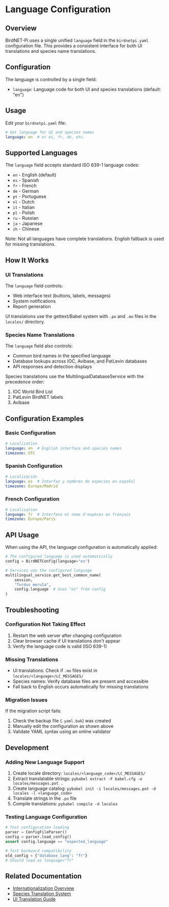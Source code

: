 # Language Configuration

## Overview

BirdNET-Pi uses a single unified `language` field in the `birdnetpi.yaml` configuration file. This provides a consistent interface for both UI translations and species name translations.

## Configuration

The language is controlled by a single field:
- `language`: Language code for both UI and species translations (default: "en")

## Usage

Edit your `birdnetpi.yaml` file:
```yaml
# Set language for UI and species names
language: en  # or es, fr, de, etc.
```

## Supported Languages

The `language` field accepts standard ISO 639-1 language codes:
- `en` - English (default)
- `es` - Spanish
- `fr` - French
- `de` - German
- `pt` - Portuguese
- `nl` - Dutch
- `it` - Italian
- `pl` - Polish
- `ru` - Russian
- `ja` - Japanese
- `zh` - Chinese

Note: Not all languages have complete translations. English fallback is used for missing translations.

## How It Works

### UI Translations
The `language` field controls:
- Web interface text (buttons, labels, messages)
- System notifications
- Report generation

UI translations use the gettext/Babel system with `.po` and `.mo` files in the `locales/` directory.

### Species Name Translations
The `language` field also controls:
- Common bird names in the specified language
- Database lookups across IOC, Avibase, and PatLevin databases
- API responses and detection displays

Species translations use the MultilingualDatabaseService with the precedence order:
1. IOC World Bird List
2. PatLevin BirdNET labels
3. Avibase

## Configuration Examples

### Basic Configuration
```yaml
# Localization
language: en  # English interface and species names
timezone: UTC
```

### Spanish Configuration
```yaml
# Localización
language: es  # Interfaz y nombres de especies en español
timezone: Europe/Madrid
```

### French Configuration
```yaml
# Localisation
language: fr  # Interface et noms d'espèces en français
timezone: Europe/Paris
```

## API Usage

When using the API, the language configuration is automatically applied:

```python
# The configured language is used automatically
config = BirdNETConfig(language="es")

# Services use the configured language
multilingual_service.get_best_common_name(
    session,
    "Turdus merula",
    config.language  # Uses "es" from config
)
```

## Troubleshooting

### Configuration Not Taking Effect
1. Restart the web server after changing configuration
2. Clear browser cache if UI translations don't appear
3. Verify the language code is valid (ISO 639-1)

### Missing Translations
- UI translations: Check if `.mo` files exist in `locales/<language>/LC_MESSAGES/`
- Species names: Verify database files are present and accessible
- Fall back to English occurs automatically for missing translations

### Migration Issues
If the migration script fails:
1. Check the backup file (`.yaml.bak`) was created
2. Manually edit the configuration as shown above
3. Validate YAML syntax using an online validator

## Development

### Adding New Language Support
1. Create locale directory: `locales/<language_code>/LC_MESSAGES/`
2. Extract translatable strings: `pybabel extract -F babel.cfg -o locales/messages.pot .`
3. Create language catalog: `pybabel init -i locales/messages.pot -d locales -l <language_code>`
4. Translate strings in the `.po` file
5. Compile translations: `pybabel compile -d locales`

### Testing Language Configuration
```python
# Test configuration loading
parser = ConfigFileParser()
config = parser.load_config()
assert config.language == "expected_language"

# Test backward compatibility
old_config = {"database_lang": "fr"}
# Should load as language="fr"
```

## Related Documentation
- [Internationalization Overview](./README.md)
- [Species Translation System](./species-translation.md)
- [UI Translation Guide](./ui-translations.md)
